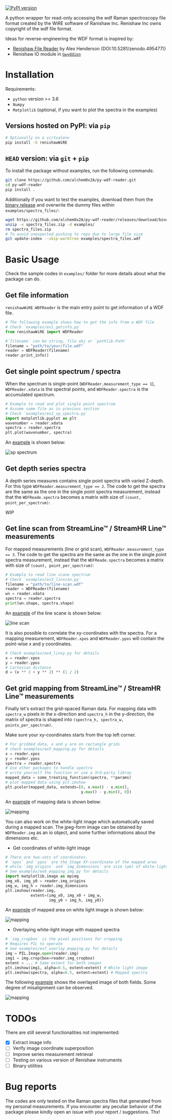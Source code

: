 [![PyPI version](https://badge.fury.io/py/renishawWiRE.svg)](https://badge.fury.io/py/renishawWiRE)

A python wrapper for read-only accessing the wdf Raman spectroscopy file format created
by the WiRE software of Ranishaw Inc.  Renishaw Inc owns copyright of
the wdf file format.

Ideas for reverse-engineering the WDF format is inspired by:

- [Renishaw File Reader](https://zenodo.org/record/495477#.XsZs3y17FBw) by Alex Henderson (DOI:10.5281/zenodo.495477))
- Renishaw IO module in [`Gwyddion`](http://gwyddion.net/module-list-nocss.en.php)

# Installation

Requirements:

- `python` version >= 3.6
- `Numpy`
- `Matplotlib` (optional, if you want to plot the spectra in the examples)

## Versions hosted on PyPI: via `pip`

```bash
# Optionally on a virtualenv
pip install -U renishawWiRE
```

## `HEAD` version: via `git` + `pip`

To install the package without examples, run the following commands:

```bash
git clone https://github.com/alchem0x2A/py-wdf-reader.git
cd py-wdf-reader
pip install .
```

Additionally if you want to test the examples, download them from the
[binary
release](https://github.com/alchem0x2A/py-wdf-reader/releases/download/binary/spectra_files.zip)
and overwrite the dummy files within `examples/spectra_files/`:
```bash
wget https://github.com/alchem0x2A/py-wdf-reader/releases/download/binary/spectra_files.zip 
unzip -o spectra_files.zip -d examples/ 
rm spectra_files.zip
# To avoid unexpected pushing to repo due to large file size
git update-index --skip-worktree examples/spectra_files.wdf
```

# Basic Usage

Check the sample codes in `examples/` folder for more details about
what the package can do.

## Get file information

`renishawWiRE.WDFReader` is the main entry point to get information of a WDF file.

```python
# The following example shows how to get the info from a WDF file
# Check `examples/ex1_getinfo.py`
from renishawWiRE import WDFReader

#`filename` can be string, file obj or `pathlib.Path`
filename = "path/to/your/file.wdf"
reader = WDFReader(filename)
reader.print_info()
```

## Get single point spectrum / spectra

When the spectrum is single-point (`WDFReader.measurement_type == 1`),
`WDFReader.xdata` is the spectral points, and `WDFReader.spectra` is
the accumulated spectrum.

```python
# Example to read and plot single point spectrum
# Assume same file as in previous section
# Check `examples/ex2_sp_spectra.py`
import matplotlib.pyplot as plt
wavenumber = reader.xdata
spectra = reader.spectra
plt.plot(wavenumber, spectra)
```

An [example](examples/ex2_sp_spectra.py) is shown below:

![sp spectrum](examples/img/sp_spectra.png)

## Get depth series spectra

A depth series measures contains single point spectra with varied
Z-depth. For this type `WDFReader.measurement_type == 2`. The code to
get the spectra are the same as the one in the single point spectra
measurement, instead that the `WDFReade.spectra` becomes a matrix with
size of `(count, point_per_spectrum)`:

*WIP*





## Get line scan from StreamLine™ / StreamHR Line™ measurements

For mapped measurements (line or grid scan),
`WDFReader.measurement_type == 3`.  The code to get the spectra are
the same as the one in the single point spectra measurement, instead
that the `WDFReade.spectra` becomes a matrix with size of `(count, point_per_spectrum)`:

```python
# Example to read line scane spectrum
# Check `examples/ex3_linscan.py`
filename = "path/to/line-scan.wdf"
reader = WDFReader(filename)
wn = reader.xdata
spectra = reader.spectra
print(wn.shape, spectra.shape)
```

An [example](examples/ex3_linscan.py) of the line scane is shown below:

![line scan](examples/img/linscan.png)

It is also possible to correlate the xy-coordinates with the
spectra. For a mapping measurement, `WDFReader.xpos` and
`WDFReader.ypos` will contain the point-wise x and y coordinates.

```python
# Check examples/ex4_linxy.py for details
x = reader.xpos
y = reader.ypos
# Cartesian distance
d = (x ** 2 + y ** 2) ** (1 / 2)
```


## Get grid mapping from StreamLine™ / StreamHR Line™ measurements

Finally let's extract the grid-spaced Raman data. For mapping data
with `spectra_w` pixels in the x-direction and `spectra_h` in the
y-direction, the matrix of spectra is shaped into `(spectra_h,
spectra_w, points_per_spectrum)`.

Make sure your xy-coordinates starts from the top left corner.

```python
# For gridded data, x and y are on rectangle grids
# check examples/ex5_mapping.py for details
x = reader.xpos
y = reader.ypos
spectra = reader.spectra
# Use other packages to handle spectra
# write yourself the function or use a 3rd-party libray
mapped_data = some_treating_function(spectra, **params)
# plot mapped data using plt.imshow
plt.pcolor(mapped_data, extends=[0, x.max() - x.min(),
                                 y.max() - y.min(), 0])
```
An [example](examples/ex5_mapping.py) of mapping data is shown below:

![mapping](examples/img/mapping.png)

You can also work on the white-light image which automatically saved
during a mapped scan. The jpeg-form image can be obtained by
`WDFReader.img` as an io object, and some further informations about
the dimensions etc.

- Get coordinates of white-light image

```python
# There are two-sets of coordinates.
# `xpos` and `ypos` are the Stage XY-coordinate of the mapped area
# while `img_origins` and `img_dimensions` are size (μm) of white-light image
# See examples/ex6_mapping_img.py for details
import matplotlib.image as mpimg
img_x0, img_y0 = reader.img_origins
img_w, img_h = reader.img_dimensions
plt.imshow(reader.img, 
           extent=(img_x0, img_x0 + img_w,
                   img_y0 + img_h, img_y0))
```
An [example](examples/ex6_mapping_img.py) of mapped area on white light image is shown below:

![mapping](examples/img/map-optical.png)

- Overlaying white-light image with mapped spectra

```python
# `img_cropbox` is the pixel positions for cropping
# Requires PIL to operate
# See examples/ex7_overlay_mapping.py for details
img = PIL.Image.open(reader.img)
img1 = img.crop(box=reader.img_cropbox)
extent = ... # Same extent for both images
plt.imshow(img1, alpha=0.5, extent=extent) # White light image 
plt.imshow(spectra, alpha=0.5, extent=extent) # Mapped spectra
```

The following [example](examples/ex7_overlay_mapping.py) shows the
overlayed image of both fields. Some degree of misalignment can be
observed.

![mapping](examples/img/map-overlay.png)




# TODOs

There are still several functionalities not implemented:

- [x] Extract image info
- [ ] Verify image coordinate superposition
- [ ] Improve series measurement retrieval
- [ ] Testing on various version of Renishaw instruments
- [ ] Binary utilities

# Bug reports

The codes are only tested on the Raman spectra files that generated
from my personal measurements. If you encounter any peculiar behavior
of the package please kindly open an issue with your report /
suggestions. Thx!

